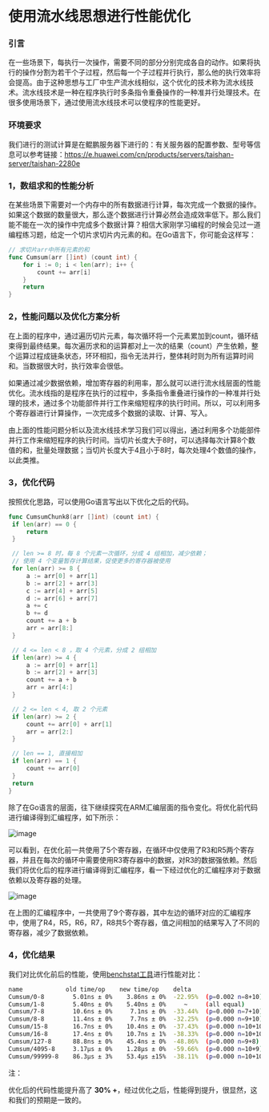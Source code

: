 # 使用流水线思想进行性能优化

### 引言

在一些场景下，每执行一次操作，需要不同的部分分别完成各自的动作。如果将执行的操作分割为若干个子过程，然后每一个子过程并行执行，那么他的执行效率将会提高。由于这种思想与工厂中生产流水线相似，这个优化的技术称为流水线技术。流水线技术是一种在程序执行时多条指令重叠操作的一种准并行处理技术。在很多使用场景下，通过使用流水线技术可以使程序的性能更好。

### 环境要求

我们进行的测试计算是在鲲鹏服务器下进行的：有关服务器的配置参数、型号等信息可以参考链接：https://e.huawei.com/cn/products/servers/taishan-server/taishan-2280e

### 1，数组求和的性能分析

在某些场景下需要对一个内存中的所有数据进行计算，每次完成一个数据的操作。如果这个数据的数量很大，那么逐个数据进行计算必然会造成效率低下。那么我们能不能在一次的操作中完成多个数据计算？相信大家刚学习编程的时候会见过一道编程练习题，给定一个切片求切片内元素的和。在Go语言下，你可能会这样写：

```go
// 求切片arr中所有元素的和
func Cumsum(arr []int) (count int) {
	for i := 0; i < len(arr); i++ {
		count += arr[i]     
	}
	return
}
```

### 2，性能问题以及优化方案分析

在上面的程序中，通过遍历切片元素，每次循环将一个元素累加到count，循环结束得到最终结果。每次遍历求和的运算都对上一次的结果（count）产生依赖，整个运算过程成链条状态，环环相扣，指令无法并行，整体耗时则为所有运算时间和。当数据很大时，执行效率会很低。

如果通过减少数据依赖，增加寄存器的利用率，那么就可以进行流水线层面的性能优化。流水线指的是程序在执行的过程中，多条指令重叠进行操作的一种准并行处理的技术，通过多个功能部件并行工作来缩短程序的执行时间。所以，可以利用多个寄存器进行计算操作，一次完成多个数据的读取、计算、写入。

由上面的性能问题分析以及流水线技术学习我们可以得出，通过利用多个功能部件并行工作来缩短程序的执行时间。当切片长度大于8时，可以选择每次计算8个数值的和，批量处理数据；当切片长度大于4且小于8时，每次处理4个数值的操作，以此类推。

### 3，优化代码

按照优化思路，可以使用Go语言写出以下优化之后的代码。

   ```go
   func CumsumChunk8(arr []int) (count int) {
	if len(arr) == 0 {
		return
	}

    // len >= 8 时，每 8 个元素一次循环，分成 4 组相加，减少依赖；
    // 使用 4 个变量暂存计算结果，促使更多的寄存器被使用
	for len(arr) >= 8 {
		a := arr[0] + arr[1]
		b := arr[2] + arr[3]
		c := arr[4] + arr[5]
		d := arr[6] + arr[7]
		a += c
		b += d
		count += a + b
		arr = arr[8:]
	}

    // 4 <= len < 8 ，取 4 个元素，分成 2 组相加
	if len(arr) >= 4 {
		a := arr[0] + arr[1]
		b := arr[2] + arr[3]
		count += a + b
		arr = arr[4:]
	}

    // 2 <= len < 4, 取 2 个元素
	if len(arr) >= 2 {
		count += arr[0] + arr[1]
		arr = arr[2:]
	}

    // len == 1, 直接相加
	if len(arr) == 1 {
		count += arr[0]
	}
	return
   }
   ```

除了在Go语言的层面，往下继续探究在ARM汇编层面的指令变化。将优化前代码进行编译得到汇编程序，如下所示：

![image](images/beforPipeline.jpg)   

可以看到，在优化前一共使用了5个寄存器，在循环中仅使用了R3和R5两个寄存器，并且在每次的循环中需要使用R3寄存器中的数据，对R3的数据强依赖。然后我们将优化后的程序进行编译得到汇编程序，看一下经过优化的汇编程序对于数据依赖以及寄存器的处理。

![image](images/afterPipeline.jpg)   

在上图的汇编程序中，一共使用了9个寄存器，其中左边的循环对应的汇编程序中，使用了R4，R5，R6，R7，R8共5个寄存器，值之间相加的结果写入了不同的寄存器，减少了数据依赖。

### 4，优化结果

我们对比优化前后的性能，使用[benchstat工具](https://godoc.org/golang.org/x/perf/cmd/benchstat)进行性能对比：

   ```bash
   name            old time/op    new time/op    delta
   Cumsum/0-8        5.01ns ± 0%    3.86ns ± 0%  -22.95%  (p=0.002 n=8+10)
   Cumsum/1-8        5.40ns ± 0%    5.40ns ± 0%     ~     (all equal)
   Cumsum/7-8        10.6ns ± 0%     7.1ns ± 0%  -33.44%  (p=0.000 n=7+10)
   Cumsum/8-8        11.4ns ± 0%     7.7ns ± 0%  -32.25%  (p=0.000 n=9+10)
   Cumsum/15-8       16.7ns ± 0%    10.4ns ± 0%  -37.43%  (p=0.000 n=10+10)
   Cumsum/16-8       17.4ns ± 0%    10.7ns ± 1%  -38.33%  (p=0.000 n=10+10)
   Cumsum/127-8      88.8ns ± 0%    45.4ns ± 0%  -48.86%  (p=0.000 n=9+8)
   Cumsum/4095-8     3.17µs ± 0%    1.28µs ± 0%  -59.66%  (p=0.000 n=10+9)
   Cumsum/99999-8    86.3µs ± 3%    53.4µs ±15%  -38.11%  (p=0.000 n=10+10)
   ```

注：

[^Cumsum/0-8]: Cumsum表示测试的项目，8表示计算所用的核数
[^ns]: 每次操作的耗时平均值（纳秒）
[^x%]: 样本离散值
[^(p=...   n=...]: p表示结果的可信程度，p值越大可信程度越低；n表示样本数量

优化后的代码性能提升高了 **30% +**，经过优化之后，性能得到提升，很显然，这和我们的预期是一致的。

